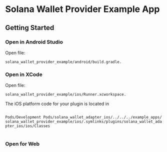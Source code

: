 # Solana Wallet Provider Example App

## Getting Started

### Open in Android Studio

Open file:
```
solana_wallet_provider_example/android/build.gradle.
```

### Open in XCode

Open file:
```
solana_wallet_provider_example/ios/Runner.xcworkspace.
```

The iOS platform code for your plugin is located in

<code>
Pods/Development&nbsp;Pods/solana_wallet_adapter_ios/../../../example_apps/solana_wallet_provider_example/ios/.symlinks/plugins/solana_wallet_adapter_ios/ios/Classes
</code>

</br>

### Open for Web
